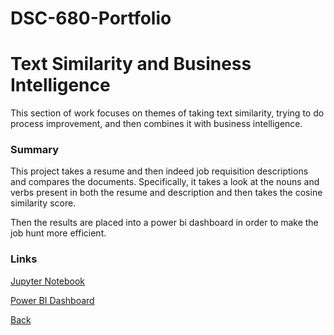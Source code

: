 # DSC-680-Portfolio 
# Text Similarity and Business Intelligence

This section of work focuses on themes of taking text similarity, trying to do process improvement, and then combines it with business intelligence. 


### Summary
This project takes a resume and then indeed job requisition descriptions and compares the documents. Specifically, it takes a look at the nouns and verbs present in both the resume and description and then takes the cosine similarity score.

Then the results are placed into a power bi dashboard in order to make the job hunt more efficient. 

### Links
[Jupyter Notebook](https://github.com/Lemonchasers/Lemonchasers.github.io/blob/master/Indeed%20Job%20Hunt%20Efficiency/DSC%20680%20Assignment%207_1.ipynb)

[Power BI Dashboard](https://github.com/Lemonchasers/Lemonchasers.github.io/blob/master/Indeed%20Job%20Hunt%20Efficiency/Job%20Search%20Dashboard.pbix)

[Back](/Lemonchasers.github.io/Index.md)

